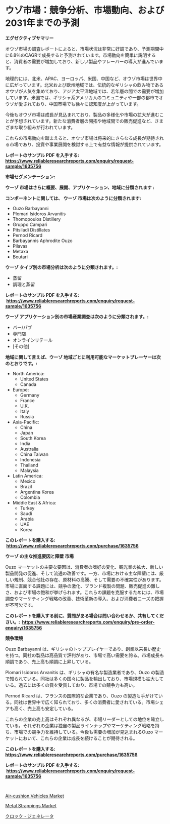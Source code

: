 <p><h1>ウゾ市場：競争分析、市場動向、および2031年までの予測</h1></p><p><strong>エグゼクティブサマリー</strong></p>
<p><p>オウゾ市場の調査レポートによると、市場状況は非常に好調であり、予測期間中に6.8％のCAGRで成長すると予測されています。市場動向を簡単に説明すると、消費者の需要が増加しており、新しい製品やフレーバーの導入が進んでいます。</p><p>地理的には、北米、APAC、ヨーロッパ、米国、中国など、オウゾ市場は世界中に広がっています。北米および欧州地域では、伝統的なギリシャの飲み物であるオウゾが人気を集めており、アジア太平洋地域では、若年層の間での需要が増加しています。米国では、ギリシャ系アメリカ人のコミュニティや一部の都市でオウゾが愛されており、中国市場でも徐々に認知度が上がっています。</p><p>今後もオウゾ市場は成長が見込まれており、製品の多様化や市場の拡大が進むことが予想されています。新たな消費者層の開拓や地域間での販売促進など、さまざまな取り組みが行われています。</p><p>これらの市場動向を踏まえると、オウゾ市場は将来的にさらなる成長が期待される市場であり、投資や事業展開を検討する上で有益な情報が提供されています。</p></p>
<p><strong>レポートのサンプル PDF を入手する: <a href="https://www.reliableresearchreports.com/enquiry/request-sample/1635756">https://www.reliableresearchreports.com/enquiry/request-sample/1635756</a></strong></p>
<p><strong>市場セグメンテーション:</strong></p>
<p><strong> ウーゾ 市場はさらに概要、展開、アプリケーション、地域に分類されます :</strong></p>
<p><strong>コンポーネントに関しては、 ウーゾ 市場は次のように分類されます: &nbsp;</strong></p>
<p><ul><li>Ouzo Barbayanni</li><li>Plomari Isidoros Arvanitis</li><li>Thomopoulos Distillery</li><li>Gruppo Campari</li><li>Pitsiladi Distillates</li><li>Pernod Ricard</li><li>Barbayannis Aphrodite Ouzo</li><li>Pilavas</li><li>Metaxa</li><li>Boutari</li></ul></p>
<p><strong> ウーゾ タイプ別の市場分析は次のように分類されます。:</strong></p>
<p><ul><li>蒸留</li><li>調理と蒸留</li></ul></p>
<p><strong>レポートのサンプル PDF を入手する: &nbsp;<a href="https://www.reliableresearchreports.com/enquiry/request-sample/1635756">https://www.reliableresearchreports.com/enquiry/request-sample/1635756</a></strong></p>
<p><strong> ウーゾ アプリケーション別の市場産業調査は次のように分類されます。:</strong></p>
<p><ul><li>バー/パブ</li><li>専門店</li><li>オンラインリテール</li><li>[その他]</li></ul></p>
<p><strong>地域に関して言えば、ウーゾ 地域ごとに利用可能なマーケットプレーヤーは次のとおりです。:</strong></p>
<p><ul>
    <li>
        North America:
        <ul>
            <li>United States</li>
            <li>Canada</li>
        </ul>
    </li>
    <li>
        Europe:
        <ul>
            <li>Germany</li>
            <li>France</li>
            <li>U.K.</li>
            <li>Italy</li>
            <li>Russia</li>
        </ul>
    </li>
    <li>
        Asia-Pacific:
        <ul>
            <li>China</li>
            <li>Japan</li>
            <li>South Korea</li>
            <li>India</li>
            <li>Australia</li>
            <li>China Taiwan</li>
            <li>Indonesia</li>
            <li>Thailand</li>
            <li>Malaysia</li>
        </ul>
    </li>
    <li>
        Latin America:
        <ul>
            <li>Mexico</li>
            <li>Brazil</li>
            <li>Argentina Korea</li>
            <li>Colombia</li>
        </ul>
    </li>
    <li>
        Middle East & Africa:
        <ul>
            <li>Turkey</li>
            <li>Saudi</li>
            <li>Arabia</li>
            <li>UAE</li>
            <li>Korea</li>
        </ul>
    </li>
    </ul></p>
<p><strong>このレポートを購入する: &nbsp;<a href="https://www.reliableresearchreports.com/purchase/1635756">https://www.reliableresearchreports.com/purchase/1635756</a></strong></p>
<p><strong>ウーゾ の主な推進要因と障壁 市場</strong></p>
<p><p>Ouzo マーケットの主要な要因は、消費者の嗜好の変化、観光業の拡大、新しい製品開発の促進、そして流通の改善です。一方、市場における主な障壁には、厳しい規制、競合他社の存在、原材料の高騰、そして需要の不確実性があります。市場に直面する課題には、競争の激化、ブランド複製の問題、販売促進の難しさ、および市場の飽和が挙げられます。これらの課題を克服するためには、市場調査やマーケティング戦略の改善、技術革新の導入、および消費者ニーズの把握が不可欠です。</p></p>
<p><strong>このレポートを購入する前に、質問がある場合は問い合わせるか、共有してください。:&nbsp; <a href="https://www.reliableresearchreports.com/enquiry/pre-order-enquiry/1635756">https://www.reliableresearchreports.com/enquiry/pre-order-enquiry/1635756</a></strong></p>
<p><strong>競争環境</strong></p>
<p><p>Ouzo Barbayanni は、ギリシャのトッププレイヤーであり、創業以来長い歴史を持つ。同社の製品は高品質で評判があり、市場で高い需要を誇る。市場成長も順調であり、売上高も順調に上昇している。</p><p>Plomari Isidoros Arvanitis は、ギリシャの有名な製造業者であり、Ouzo の製造で知られている。同社は多くの国々に製品を輸出しており、市場規模も拡大している。過去には多くの賞を受賞しており、市場での競争力も高い。</p><p>Pernod Ricard は、フランスの国際的な企業であり、Ouzo の製造も手がけている。同社は世界中で広く知られており、多くの消費者に愛されている。市場シェアも高く、売上高も安定している。</p><p>これらの企業の売上高はそれぞれ異なるが、市場リーダーとしての地位を確立している。それぞれの企業は独自の製品ラインナップやマーケティング戦略を持ち、市場での競争力を維持している。今後も需要の増加が見込まれるOuzo マーケットにおいて、これらの企業は成長を続けることが期待される。</p></p>
<p><strong>このレポートを購入する: &nbsp; <a href="https://www.reliableresearchreports.com/purchase/1635756">https://www.reliableresearchreports.com/purchase/1635756</a></strong></p>
<p><strong>レポートのサンプル PDF を入手する: &nbsp;<a href="https://www.reliableresearchreports.com/enquiry/request-sample/1635756">https://www.reliableresearchreports.com/enquiry/request-sample/1635756</a></strong><strong></strong></p>
<p>&nbsp;</p>
<p><p><a href="https://fuschia-pecorino-a6d.notion.site/Air-cushion-Vehicles-Market-Furnish-Information-about-Market-Size-Market-Share-Market-Dynamics-an-46fb0d28179d4a5f8cd1d18a7ad9ff94">Air-cushion Vehicles Market</a></p><p><a href="https://five-trouble-98a.notion.site/Metal-Strappings-Market-Size-2024-2031-Global-Industrial-Analysis-Key-Geographical-Regions-Marke-ea6320a78b824ff08bf40fb097c9fb09">Metal Strappings Market</a></p><p><a href="https://medium.com/@rusty-marie2024/%E3%82%AF%E3%83%AD%E3%83%83%E3%82%AF%E3%82%B8%E3%82%A7%E3%83%8D%E3%83%AC%E3%83%BC%E3%82%BF%E5%B8%82%E5%A0%B4%E3%81%AE%E8%A6%8F%E6%A8%A1-%E5%B8%82%E5%A0%B4%E8%A6%8B%E9%80%9A%E3%81%97%E3%81%A8%E5%B8%82%E5%A0%B4%E4%BA%88%E6%B8%AC-2024%E5%B9%B4%E3%81%8B%E3%82%892031%E5%B9%B4%E3%81%BE%E3%81%A7-272dea4374dd">クロック・ジェネレータ</a></p></p>